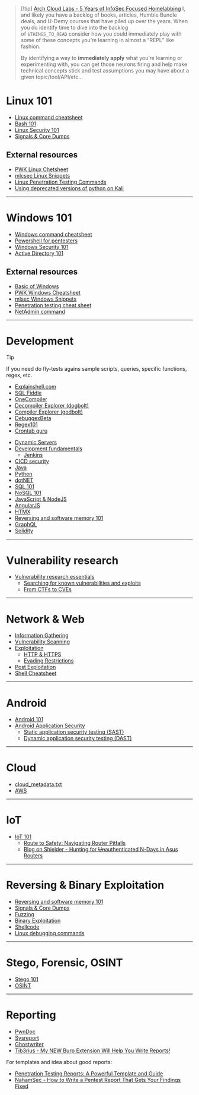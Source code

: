 >[!tip] [Arch Cloud Labs - 5 Years of InfoSec Focused Homelabbing](../Readwise/Articles/Arch%20Cloud%20Labs%20-%205%20Years%20of%20InfoSec%20Focused%20Homelabbing.md)
>I, and likely you have a backlog of books, articles, Humble Bundle deals, and U-Demy courses that have piled up over the years. When you do identify time to dive into the backlog of `$THINGS_TO_READ` consider how you could immediately play with some of these concepts you’re learning in almost a “REPL” like fashion. 
>
>By identifying a way to **immediately apply** what you’re learning or experimenting with, you can get those neurons firing and help make technical concepts stick and test assumptions you may have about a given topic/tool/API/etc…  

# Linux 101

- [Linux command cheatsheet](Dev,%20scripting%20&%20OS/Linux%20command%20cheatsheet.md)
- [Bash 101](Dev,%20scripting%20&%20OS/Bash%20101.md)
- [Linux Security 101](Dev,%20scripting%20&%20OS/Linux%20Security%20101.md)
- [Signals & Core Dumps](Dev,%20scripting%20&%20OS/Signals%20&%20Core%20Dumps.md)

## External resources

-   [PWK Linux Chetsheet](https://github.com/ibr2/pwk-cheatsheet/blob/master/linux-template.md)
-   [mlcsec Linux Snippets](https://mlcsec.com/posts/linux-snippets/)
-   [Linux Penetration Testing Commands](https://highon.coffee/blog/linux-commands-cheat-sheet/)
-   [Using deprecated versions of python on Kali](https://www.kali.org/docs/general-use/using-eol-python-versions/)

---

# Windows 101

- [Windows command cheatsheet](Dev,%20scripting%20&%20OS/Windows%20command%20cheatsheet.md)
- [Powershell for pentesters](Dev,%20scripting%20&%20OS/Powershell%20for%20pentesters.md)
- [Windows Security 101](Dev,%20scripting%20&%20OS/Windows%20Security%20101.md)
- [Active Directory 101](Dev,%20scripting%20&%20OS/Active%20Directory%20101.md)

## External resources

-   [Basic of Windows](https://sushant747.gitbooks.io/total-oscp-guide/content/basics_of_windows.html)
-   [PWK Windows Cheatsheet](https://github.com/ibr2/pwk-cheatsheet/blob/master/windows-template.md)
-   [mlsec Windows Snippets](https://mlcsec.com/posts/windows-snippets/)
-   [Penetration testing cheat sheet](https://highon.coffee/blog/penetration-testing-tools-cheat-sheet/)
-   [NetAdmin command](https://www.robvanderwoude.com/ntadmincommands.php)

---

# Development

>[!tip]
>If you need do fly-tests agains sample scripts, queries, specific functions, regex, etc.
>- [Explainshell.com](https://explainshell.com/)
>- [SQL Fiddle](https://sqlfiddle.com/)
>- [OneCompiler](https://onecompiler.com/)
>- [Decompiler Explorer (dogbolt)](https://dogbolt.org/)
>- [Compiler Explorer (godbolt)](https://godbolt.org/)
>- [DebuggexBeta](https://www.debuggex.com/)
>- [Regex101](https://regex101.com/)
>- [Crontab guru](https://crontab.guru/#09,39_*_*_*_*)

- [Dynamic Servers](Dev,%20scripting%20&%20OS/Dynamic%20Servers.md)
- [Development fundamentals](Dev,%20scripting%20&%20OS/Development%20fundamentals.md)
	- [Jenkins](Dev,%20scripting%20&%20OS/Jenkins.md)
- [CICD security](Dev,%20scripting%20&%20OS/CICD%20security.md)
- [Java](Dev,%20scripting%20&%20OS/Java.md)
- [Python](Dev,%20scripting%20&%20OS/Python.md)
- [dotNET](Dev,%20scripting%20&%20OS/dotNET.md)
- [SQL 101](Dev,%20scripting%20&%20OS/SQL%20101.md)
- [NoSQL 101](Dev,%20scripting%20&%20OS/NoSQL%20101.md)
- [JavaScript & NodeJS](Dev,%20scripting%20&%20OS/JavaScript%20&%20NodeJS.md)
- [AngularJS](Dev,%20scripting%20&%20OS/AngularJS.md)
- [HTMX](Dev,%20scripting%20&%20OS/HTMX.md)
- [Reversing and software memory 101](Reversing%20&%20Binary%20Exploitation/Reversing%20and%20software%20memory%20101.md)
- [GraphQL](Web%20&%20Network%20Hacking/GraphQL.md)
- [Solidity](Dev,%20scripting%20&%20OS/Solidity.md)

---

# Vulnerability research

- [Vulnerability research essentials](High%20level/Vulnerability%20research%20101.md)
	- [Searching for known vulnerabilities and exploits](High%20level/Vulnerability%20research%20101.md#Searching%20for%20known%20vulnerabilities%20and%20exploits)
	- [From CTFs to CVEs](../Readwise/Articles/Arch%20Cloud%20Labs%20-%205%20Years%20of%20InfoSec%20Focused%20Homelabbing.md#From%20CTFs%20to%20CVEs)

---

# Network & Web

- [Information Gathering](Web%20&%20Network%20Hacking/Information%20Gathering.md)
- [Vulnerability Scanning](Web%20&%20Network%20Hacking/Vulnerability%20Scanning.md)
- [Exploitation](Web%20&%20Network%20Hacking/Exploitation.md)
	- [HTTP & HTTPS](Services/HTTP%20&%20HTTPS.md)
	- [Evading Restrictions](Web%20&%20Network%20Hacking/Evading%20Restrictions.md)
- [Post Exploitation](Web%20&%20Network%20Hacking/Post%20Exploitation.md)
- [Shell Cheatsheet](Web%20&%20Network%20Hacking/Shell%20Cheatsheet.md)

---

# Android

- [Android 101](Mobile%20Hacking/Android%20101.md)
- [Android Application Security](Mobile%20Hacking/Android%20Application%20Security.md)
	- [Static application security testing (SAST)](Mobile%20Hacking/Static%20application%20security%20testing%20(SAST).md)
	- [Dynamic application security testing (DAST)](Mobile%20Hacking/Dynamic%20application%20security%20testing%20(DAST).md)

---

# Cloud 
- [cloud_metadata.txt](https://gist.github.com/jhaddix/78cece26c91c6263653f31ba453e273b)
- [AWS](Cloud/AWS.md)


---
# IoT

- [IoT 101](Dev,%20scripting%20&%20OS/IoT%20101.md)
	- [Route to Safety: Navigating Router Pitfalls](https://starlabs.sg/blog/2024/route-to-safety-navigating-router-pitfalls/)
	- [Blog on Shielder - Hunting for ~~Un~~authenticated N-Days in Asus Routers](../Readwise/Articles/Blog%20on%20Shielder%20-%20Hunting%20for%20~~Un~~authenticated%20N-Days%20in%20Asus%20Routers.md)

---

# Reversing & Binary Exploitation

- [Reversing and software memory 101](Reversing%20&%20Binary%20Exploitation/Reversing%20and%20software%20memory%20101.md)
- [Signals & Core Dumps](Dev,%20scripting%20&%20OS/Signals%20&%20Core%20Dumps.md)
- [Fuzzing](Reversing%20&%20Binary%20Exploitation/Fuzzing.md)
- [Binary Exploitation](Reversing%20&%20Binary%20Exploitation/Binary%20Exploitation.md)
- [Shellcode](Reversing%20&%20Binary%20Exploitation/Shellcode.md)
- [Linux debugging commands](Dev,%20scripting%20&%20OS/Linux%20command%20cheatsheet.md)

---

# Stego, Forensic, OSINT

- [Stego 101](Stego%20&%20Forensic/Stego%20101.md)
- [OSINT](Stego%20&%20Forensic/OSINT.md)

---

# Reporting

- [PwnDoc](https://github.com/pwndoc/pwndoc)
- [Sysreport](https://github.com/Syslifters/sysreptor)
- [Ghostwriter](https://github.com/GhostManager/Ghostwriter)
- [Tib3rius - My NEW Burp Extension Will Help You Write Reports!](../Readwise/Articles/Tib3rius%20-%20My%20NEW%20Burp%20Extension%20Will%20Help%20You%20Write%20Reports!.md)

For templates and idea about good reports:
- [Penetration Testing Reports: A Powerful Template and Guide](../Readwise/Articles/TreyCraf7%20-%20Penetration%20Testing%20Reports%20A%20Powerful%20Template%20and%20Guide.md)
- [NahamSec - How to Write a Pentest Report That Gets Your Findings Fixed](../Readwise/Articles/NahamSec%20-%20How%20to%20Write%20a%20Pentest%20Report%20That%20Gets%20Your%20Findings%20Fixed.md)